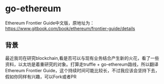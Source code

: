 # go-ethereum
Ethereum Frontier Guide中文版，原地址为：https://www.gitbook.com/book/ethereum/frontier-guide/details

## 背景
最近我司在研究blockchain,看是否可以与现有业务结合产生新的火花，看了一些资料，以太坊是着重研究的对象。打算走truffle + go-ethereum路线，所以翻译Ethereum Frontier Guide，这个持续时间可能比较长，不过我应该会坚持下去，假如你同样有兴趣，可以Fork或者PR
